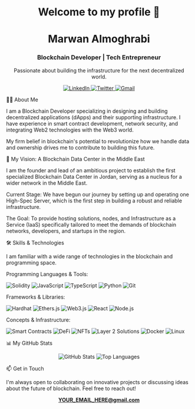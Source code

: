 <div align="center">

<!-- Banner Image -->

<h1>Welcome to my profile 👋</h1>

<h1>
<b>Marwan Almoghrabi</b>
</h1>

<h3>
Blockchain Developer | Tech Entrepreneur
</h3>

<p>
Passionate about building the infrastructure for the next decentralized world.
</p>

<!-- Social Links -->

<p>
<a href="https://www.google.com/search?q=https://www.linkedin.com/in/YOUR_USERNAME_HERE" target="_blank">
<img src="https://www.google.com/search?q=https://img.shields.io/badge/LinkedIn-0A66C2%3Fstyle%3Dfor-the-badge%26logo%3Dlinkedin%26logoColor%3Dwhite" alt="LinkedIn"/>
</a>
<a href="https://www.google.com/search?q=https://twitter.com/YOUR_USERNAME_HERE" target="blank">
<img src="https://www.google.com/search?q=https://img.shields.io/badge/X(Twitter)-000000?style=for-the-badge&logo=x&logoColor=white" alt="Twitter"/>
</a>
<a href="mailto:YOUR_EMAIL_HERE@gmail.com" target="_blank">
<img src="https://img.shields.io/badge/Gmail-D14836?style=for-the-badge&logo=gmail&logoColor=white" alt="Gmail"/>
</a>
</p>
</div>

👨‍💻 About Me

I am a Blockchain Developer specializing in designing and building decentralized applications (dApps) and their supporting infrastructure. I have experience in smart contract development, network security, and integrating Web2 technologies with the Web3 world.

My firm belief in blockchain's potential to revolutionize how we handle data and ownership drives me to contribute to building this future.

🚀 My Vision: A Blockchain Data Center in the Middle East

I am the founder and lead of an ambitious project to establish the first specialized Blockchain Data Center in Jordan, serving as a nucleus for a wider network in the Middle East.

Current Stage:
We have begun our journey by setting up and operating one High-Spec Server, which is the first step in building a robust and reliable infrastructure.

The Goal:
To provide hosting solutions, nodes, and Infrastructure as a Service (IaaS) specifically tailored to meet the demands of blockchain networks, developers, and startups in the region.

🛠️ Skills & Technologies

I am familiar with a wide range of technologies in the blockchain and programming space.

Programming Languages & Tools:

<p>
<img src="https://www.google.com/search?q=https://img.shields.io/badge/Solidity-E6E6E6%3Fstyle%3Dfor-the-badge%26logo%3Dsolidity%26logoColor%3Dblack" alt="Solidity"/>
<img src="https://www.google.com/search?q=https://img.shields.io/badge/JavaScript-F7DF1E%3Fstyle%3Dfor-the-badge%26logo%3Djavascript%26logoColor%3Dblack" alt="JavaScript"/>
<img src="https://img.shields.io/badge/TypeScript-3178C6?style=for-the-badge&logo=typescript&logoColor=white" alt="TypeScript"/>
<img src="https://www.google.com/search?q=https://img.shields.io/badge/Python-3776AB%3Fstyle%3Dfor-the-badge%26logo%3Dpython%26logoColor%3Dwhite" alt="Python"/>
<img src="https://www.google.com/search?q=https://img.shields.io/badge/Git-F05032%3Fstyle%3Dfor-the-badge%26logo%3Dgit%26logoColor%3Dwhite" alt="Git"/>
</p>

Frameworks & Libraries:

<p>
<img src="https://www.google.com/search?q=https://img.shields.io/badge/Hardhat-FFF6D5%3Fstyle%3Dfor-the-badge%26logo%3Dhardhat%26logoColor%3Dblack" alt="Hardhat"/>
<img src="https://www.google.com/search?q=https://img.shields.io/badge/Ethers.js-2C3E50%3Fstyle%3Dfor-the-badge%26logo%3Dethers%26logoColor%3Dwhite" alt="Ethers.js"/>
<img src="https://img.shields.io/badge/Web3.js-F16822?style=for-the-badge&logo=web3.js&logoColor=white" alt="Web3.js"/>
<img src="https://www.google.com/search?q=https://img.shields.io/badge/React-61DAFB%3Fstyle%3Dfor-the-badge%26logo%3Dreact%26logoColor%3Dblack" alt="React"/>
<img src="https://www.google.com/search?q=https://img.shields.io/badge/Node.js-339933%3Fstyle%3Dfor-the-badge%26logo%3Dnode.js%26logoColor%3Dwhite" alt="Node.js"/>
</p>

Concepts & Infrastructure:

<p>
<img src="https://www.google.com/search?q=https://img.shields.io/badge/Smart_Contracts-gray%3Fstyle%3Dfor-the-badge" alt="Smart Contracts"/>
<img src="https://www.google.com/search?q=https://img.shields.io/badge/DeFi-blue%3Fstyle%3Dfor-the-badge" alt="DeFi"/>
<img src="https://www.google.com/search?q=https://img.shields.io/badge/NFTs-purple%3Fstyle%3Dfor-the-badge" alt="NFTs"/>
<img src="https://www.google.com/search?q=https://img.shields.io/badge/Layer_2_Solutions-orange%3Fstyle%3Dfor-the-badge" alt="Layer 2 Solutions"/>
<img src="https://www.google.com/search?q=https://img.shields.io/badge/Docker-2496ED%3Fstyle%3Dfor-the-badge%26logo%3Ddocker%26logoColor%3Dwhite" alt="Docker"/>
<img src="https://img.shields.io/badge/Linux-FCC624?style=for-the-badge&logo=linux&logoColor=black" alt="Linux"/>
</p>

📊 My GitHub Stats

<div align="center">
<img src="https://www.google.com/search?q=https://github-readme-stats.vercel.app/api%3Fusername%3DYOUR_GITHUB_USERNAME%26show_icons%3Dtrue%26theme%3Ddark%26locale%3Den%26hide_border%3Dtrue%26count_private%3Dtrue" alt="GitHub Stats" />





<img src="https://www.google.com/search?q=https://github-readme-stats.vercel.app/api/top-langs/%3Fusername%3DYOUR_GITHUB_USERNAME%26layout%3Dcompact%26theme%3Ddark%26locale%3Den%26hide_border%3Dtrue" alt="Top Languages" />
</div>

📫 Get in Touch

I'm always open to collaborating on innovative projects or discussing ideas about the future of blockchain. Feel free to reach out!

<p align="center">
<a href="mailto:YOUR_EMAIL_HERE@gmail.com">
<strong>YOUR_EMAIL_HERE@gmail.com</strong>
</a>
</p>
